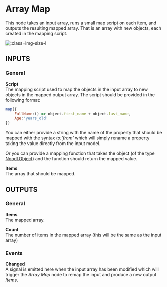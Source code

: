 # Array Map
This node takes an input array, runs a small map script on each item, and outputs the resulting mapped array. That is an array with new objects, each created in the mapping script.

![](array-map.png ':class=img-size-l')

## INPUTS

### General

**Script**  
The mapping script used to map the objects in the input array to new objects in the mapped output array. The script should be provided in the following format:


```javascript
map({
	FullName:() => object.first_name + object.last_name,
	Age:'years_old'
})
```

You can either provide a string with the name of the property that should be mapped with the syntax *to:'from'* which will simply rename a property taking the value directly from the input model.

Or you can provide a mapping function that takes the object (of the type [Noodl.Object](/javascript-api/noodl-object.md)) and the function should return the mapped value.

**Items**  
The array that should be mapped.

## OUTPUTS

### General

**Items**  
The mapped array.

**Count**  
The number of items in the mapped array (this will be the same as the input array)

### Events

**Changed**  
A signal is emitted here when the input array has been modified which will trigger the *Array Map* node to remap the input and produce a new output *Items*.

